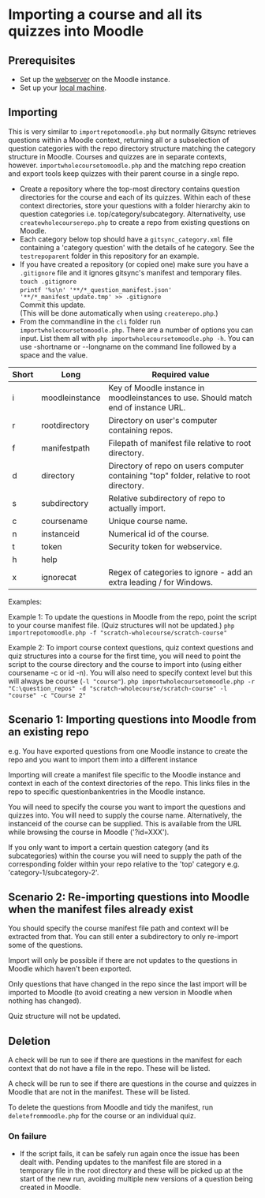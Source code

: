 # Importing a course and all its quizzes into Moodle

## Prerequisites
- Set up the [webserver](webservicesetup.md) on the Moodle instance.
- Set up your [local machine](localsetup.md).

## Importing
This is very similar to `importrepotomoodle.php` but normally Gitsync retrieves questions within a Moodle context, returning all or a subselection of question categories with the repo directory structure matching the category structure in Moodle. Courses and quizzes are in separate contexts, however. `importwholecoursetomoodle.php` and the matching repo creation and export tools keep quizzes with their parent course in a single repo.

- Create a repository where the top-most directory contains question directories for the course and each of its quizzes. Within each of these context directories, store your questions with a folder hierarchy akin to question categories i.e. top/category/subcategory. Alternativelty, use `createwholecourserepo.php` to create a repo from existing questions on Moodle.
- Each category below top should have a `gitsync_category.xml` file containing a 'category question' with the details of he category. See the `testrepoparent` folder in this repository for an example.
- If you have created a repository (or copied one) make sure you have a `.gitignore` file and it ignores gitsync's manifest and temporary files.  
`touch .gitignore`  
`printf '%s\n' '**/*_question_manifest.json' '**/*_manifest_update.tmp' >> .gitignore`  
Commit this update.  
(This will be done automatically when using `createrepo.php`.)
- From the commandline in the `cli` folder run `importwholecoursetomoodle.php`. There are a number of options you can input. List them all with `php importwholecoursetomoodle.php -h`. You can use -shortname or --longname on the command line followed by a space and the value.

|Short|Long|Required value|
|-|-|-|
|i|moodleinstance|Key of Moodle instance in  moodleinstances to use. Should match end of instance URL.|
|r|rootdirectory|Directory on user's computer containing repos.|
|f|manifestpath|Filepath of manifest file relative to root directory.|
|d|directory|Directory of repo on users computer containing "top" folder, relative to root directory.|
|s|subdirectory|Relative subdirectory of repo to actually import.|
|c|coursename|Unique course name.
|n|instanceid|Numerical id of the course.
|t|token|Security token for webservice.
|h|help|
|x|ignorecat|Regex of categories to ignore - add an extra leading / for Windows.

Examples:

Example 1:
To update the questions in Moodle from the repo, point the script to your course manifest file. (Quiz structures will not be updated.)
`php importrepotomoodle.php -f "scratch-wholecourse/scratch-course"`

Example 2:
To import course context questions, quiz context questions and quiz structures into a course for the first time, you will need to point the script to the course directory and the course to import into (using either coursename -c or id -n). You will also need to specify context level but this will always be course (`-l "course"`).
`php importwholecoursetomoodle.php -r "C:\question_repos" -d "scratch-wholecourse/scratch-course" -l "course" -c "Course 2"`

## Scenario 1: Importing questions into Moodle from an existing repo

e.g. You have exported questions from one Moodle instance to create the repo and you want to import them into a different instance

Importing will create a manifest file specific to the Moodle instance and context in each of the context directories of the repo. This links files in the repo to specific questionbankentries in the Moodle instance.

You will need to specify the course you want to import the questions and quizzes into. You will need to supply the course name. Alternatively, the instanceid of the course can be supplied. This is available from the URL while browsing the course in Moodle ('?id=XXX').

If you only want to import a certain question category (and its subcategories) within the course you will need to supply the path of the corresponding folder within your repo relative to the 'top' category e.g. 'category-1/subcategory-2'.

## Scenario 2: Re-importing questions into Moodle when the manifest files already exist

You should specify the course manifest file path and context will be extracted from that. You can still enter a subdirectory to only re-import some of the questions.

Import will only be possible if there are not updates to the questions in Moodle which haven't been exported.

Only questions that have changed in the repo since the last import will be imported to Moodle (to avoid creating a new version in Moodle when nothing has changed).

Quiz structure will not be updated.

## Deletion

A check will be run to see if there are questions in the manifest for each context that do not have a file in the repo. These will be listed.

A check will be run to see if there are questions in the course and quizzes in Moodle that are not in the manifest. These will be listed.

To delete the questions from Moodle and tidy the manifest, run `deletefrommoodle.php` for the course or an individual quiz.

### On failure
- If the script fails, it can be safely run again once the issue has been dealt with. Pending updates to the manifest file are stored in a temporary file in the root directory and these will be picked up at the start of the new run, avoiding multiple new versions of a question being created in Moodle.
